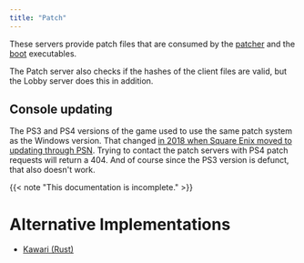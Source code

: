 ```yaml
---
title: "Patch"
---
```


These servers provide patch files that are consumed by the [patcher](/executable/ffxivupdater) and the [boot](/executable/ffxivboot) executables.

The Patch server also checks if the hashes of the client files are valid, but the Lobby server does this in addition.

## Console updating

The PS3 and PS4 versions of the game used to use the same patch system as the Windows version. That changed [in 2018 when Square Enix moved to updating through PSN](https://na.finalfantasyxiv.com/lodestone/news/detail/2b63219b37d83601618341b5a7876d9a6c72a774). Trying to contact the patch servers with PS4 patch requests will return a 404. And of course since the PS3 version is defunct, that also doesn't work.

{{< note "This documentation is incomplete." >}}

# Alternative Implementations

* [Kawari (Rust)](https://github.com/redstrate/kawari)
